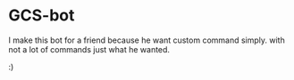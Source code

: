 # GCS-bot

I make this bot for a friend because he want custom command simply.
with not a lot of commands just what he wanted.

:)
